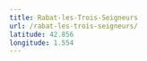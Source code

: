 ```yaml
---
title: Rabat-les-Trois-Seigneurs
url: /rabat-les-trois-seigneurs/
latitude: 42.856
longitude: 1.554
---
```

